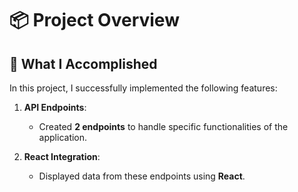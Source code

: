# 📦 Project Overview

## 🚀 What I Accomplished

In this project, I successfully implemented the following features:

1. **API Endpoints**:  
   - Created **2 endpoints** to handle specific functionalities of the application.

2. **React Integration**:  
   - Displayed data from these endpoints using **React**.



